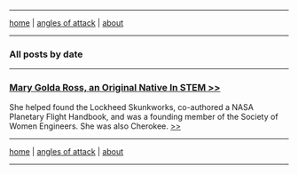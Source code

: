 -------

[home](https://mlops.archi/)  \| <a href="https://anglesofattack.io/" target="_blank" rel="noopener noreferrer">angles of attack</a> \| [about](https://mlops.archi/about.html) 

-------

### All posts by date

-------

### <a href="https://mlops.archi/posts/mary_golda_ross.html" target="_blank" rel="noopener noreferrer">Mary Golda Ross, an Original Native In STEM >> </a>

She helped found the Lockheed Skunkworks, co-authored a NASA Planetary Flight Handbook, and was a founding member of the Society of Women Engineers. She was also Cherokee.
<a href="https://mlops.archi/posts/mary_golda_ross.html" target="_blank" rel="noopener noreferrer"> >> </a>

-------

[home](https://mlops.archi/)  \| <a href="https://anglesofattack.io/" target="_blank" rel="noopener noreferrer">angles of attack</a> \| [about](https://mlops.archi/about.html) 

-------
